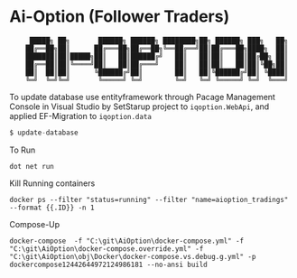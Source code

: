 # Ai-Option (Follower Traders)

         █████╗ ██╗       ██████╗ ██████╗ ████████╗██╗ ██████╗ ███╗   ██╗
        ██╔══██╗██║      ██╔═══██╗██╔══██╗╚══██╔══╝██║██╔═══██╗████╗  ██║
        ███████║██║█████╗██║   ██║██████╔╝   ██║   ██║██║   ██║██╔██╗ ██║
        ██╔══██║██║╚════╝██║   ██║██╔═══╝    ██║   ██║██║   ██║██║╚██╗██║
        ██║  ██║██║      ╚██████╔╝██║        ██║   ██║╚██████╔╝██║ ╚████║
        ╚═╝  ╚═╝╚═╝       ╚═════╝ ╚═╝        ╚═╝   ╚═╝ ╚═════╝ ╚═╝  ╚═══╝

To update database use entityframework through Pacage Management Console in Visual Studio by SetStarup project to `iqoption.WebApi`, and applied EF-Migration to `iqoption.data`
```javascript
$ update-database
```

To Run
```
dot net run
```

Kill Running containers
```
docker ps --filter "status=running" --filter "name=aioption_tradings" --format {{.ID}} -n 1

```

Compose-Up
```
docker-compose  -f "C:\git\AiOption\docker-compose.yml" -f "C:\git\AiOption\docker-compose.override.yml" -f "C:\git\AiOption\obj\Docker\docker-compose.vs.debug.g.yml" -p dockercompose12442644972124986181 --no-ansi build 
```